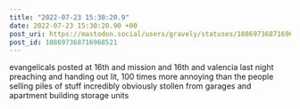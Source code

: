 ```yaml
---
title: "2022-07-23 15:30:20.9"
date: 2022-07-23 15:30:20.90 +00
post_uri: https://mastodon.social/users/gravely/statuses/108697368716968521
post_id: 108697368716968521
---
```

evangelicals posted at 16th and mission and 16th and valencia last night preaching and handing out lit, 100 times more annoying than the people selling piles of stuff incredibly obviously stollen from garages and apartment building storage units


